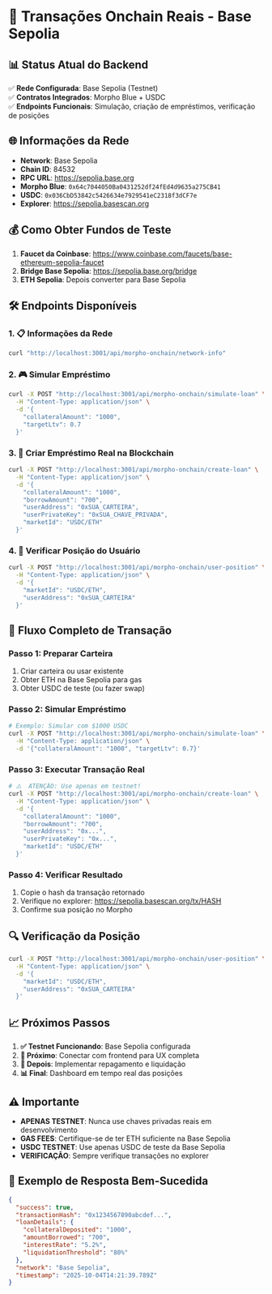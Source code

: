 # 🚀 Transações Onchain Reais - Base Sepolia

## 📊 Status Atual do Backend

✅ **Rede Configurada**: Base Sepolia (Testnet)  
✅ **Contratos Integrados**: Morpho Blue + USDC  
✅ **Endpoints Funcionais**: Simulação, criação de empréstimos, verificação de posições  

## 🌐 Informações da Rede

- **Network**: Base Sepolia
- **Chain ID**: 84532
- **RPC URL**: https://sepolia.base.org
- **Morpho Blue**: `0x64c7044050Ba0431252df24fEd4d9635a275CB41`
- **USDC**: `0x036CbD53842c5426634e7929541eC2318f3dCF7e`
- **Explorer**: https://sepolia.basescan.org

## 💰 Como Obter Fundos de Teste

1. **Faucet da Coinbase**: https://www.coinbase.com/faucets/base-ethereum-sepolia-faucet
2. **Bridge Base Sepolia**: https://sepolia.base.org/bridge
3. **ETH Sepolia**: Depois converter para Base Sepolia

## 🛠 Endpoints Disponíveis

### 1. 📋 Informações da Rede
```bash
curl "http://localhost:3001/api/morpho-onchain/network-info"
```

### 2. 🎮 Simular Empréstimo
```bash
curl -X POST "http://localhost:3001/api/morpho-onchain/simulate-loan" \
  -H "Content-Type: application/json" \
  -d '{
    "collateralAmount": "1000",
    "targetLtv": 0.7
  }'
```

### 3. 🏦 Criar Empréstimo Real na Blockchain
```bash
curl -X POST "http://localhost:3001/api/morpho-onchain/create-loan" \
  -H "Content-Type: application/json" \
  -d '{
    "collateralAmount": "1000",
    "borrowAmount": "700",
    "userAddress": "0xSUA_CARTEIRA",
    "userPrivateKey": "0xSUA_CHAVE_PRIVADA",
    "marketId": "USDC/ETH"
  }'
```

### 4. 👤 Verificar Posição do Usuário
```bash
curl -X POST "http://localhost:3001/api/morpho-onchain/user-position" \
  -H "Content-Type: application/json" \
  -d '{
    "marketId": "USDC/ETH",
    "userAddress": "0xSUA_CARTEIRA"
  }'
```

## 🔄 Fluxo Completo de Transação

### Passo 1: Preparar Carteira
1. Criar carteira ou usar existente
2. Obter ETH na Base Sepolia para gas
3. Obter USDC de teste (ou fazer swap)

### Passo 2: Simular Empréstimo
```bash
# Exemplo: Simular com $1000 USDC
curl -X POST "http://localhost:3001/api/morpho-onchain/simulate-loan" \
  -H "Content-Type: application/json" \
  -d '{"collateralAmount": "1000", "targetLtv": 0.7}'
```

### Passo 3: Executar Transação Real
```bash
# ⚠️  ATENÇÃO: Use apenas em testnet!
curl -X POST "http://localhost:3001/api/morpho-onchain/create-loan" \
  -H "Content-Type: application/json" \
  -d '{
    "collateralAmount": "1000",
    "borrowAmount": "700",
    "userAddress": "0x...",
    "userPrivateKey": "0x...",
    "marketId": "USDC/ETH"
  }'
```

### Passo 4: Verificar Resultado
1. Copie o hash da transação retornado
2. Verifique no explorer: https://sepolia.basescan.org/tx/HASH
3. Confirme sua posição no Morpho

## 🔍 Verificação da Posição

```bash
curl -X POST "http://localhost:3001/api/morpho-onchain/user-position" \
  -H "Content-Type: application/json" \
  -d '{
    "marketId": "USDC/ETH",
    "userAddress": "0xSUA_CARTEIRA"
  }'
```

## 📈 Próximos Passos

1. **✅ Testnet Funcionando**: Base Sepolia configurada
2. **🎯 Próximo**: Conectar com frontend para UX completa
3. **🚀 Depois**: Implementar repagamento e liquidação
4. **📊 Final**: Dashboard em tempo real das posições

## ⚠️ Importante

- **APENAS TESTNET**: Nunca use chaves privadas reais em desenvolvimento
- **GAS FEES**: Certifique-se de ter ETH suficiente na Base Sepolia
- **USDC TESTNET**: Use apenas USDC de teste da Base Sepolia
- **VERIFICAÇÃO**: Sempre verifique transações no explorer

## 🎯 Exemplo de Resposta Bem-Sucedida

```json
{
  "success": true,
  "transactionHash": "0x1234567890abcdef...",
  "loanDetails": {
    "collateralDeposited": "1000",
    "amountBorrowed": "700",
    "interestRate": "5.2%",
    "liquidationThreshold": "80%"
  },
  "network": "Base Sepolia",
  "timestamp": "2025-10-04T14:21:39.789Z"
}
```